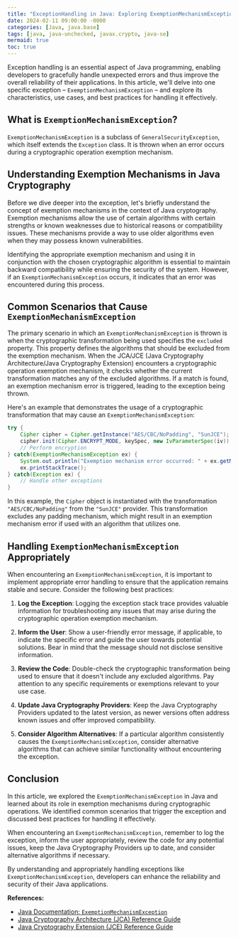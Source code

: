 ```yaml
---
title: "ExceptionHandling in Java: Exploring ExemptionMechanismException"
date: 2024-02-11 09:00:00 -0000
categories: [Java, java.base]
tags: [java, java-unchecked, javax.crypto, java-se]
mermaid: true
toc: true
---
```



Exception handling is an essential aspect of Java programming, enabling developers to gracefully handle unexpected errors and thus improve the overall reliability of their applications. In this article, we'll delve into one specific exception – `ExemptionMechanismException` – and explore its characteristics, use cases, and best practices for handling it effectively.

## What is `ExemptionMechanismException`?

`ExemptionMechanismException` is a subclass of `GeneralSecurityException`, which itself extends the `Exception` class. It is thrown when an error occurs during a cryptographic operation exemption mechanism.
 
## Understanding Exemption Mechanisms in Java Cryptography

Before we dive deeper into the exception, let's briefly understand the concept of exemption mechanisms in the context of Java cryptography. Exemption mechanisms allow the use of certain algorithms with certain strengths or known weaknesses due to historical reasons or compatibility issues. These mechanisms provide a way to use older algorithms even when they may possess known vulnerabilities.

Identifying the appropriate exemption mechanism and using it in conjunction with the chosen cryptographic algorithm is essential to maintain backward compatibility while ensuring the security of the system. However, if an `ExemptionMechanismException` occurs, it indicates that an error was encountered during this process.

## Common Scenarios that Cause `ExemptionMechanismException`

The primary scenario in which an `ExemptionMechanismException` is thrown is when the cryptographic transformation being used specifies the `excluded` property. This property defines the algorithms that should be excluded from the exemption mechanism. When the JCA/JCE (Java Cryptography Architecture/Java Cryptography Extension) encounters a cryptographic operation exemption mechanism, it checks whether the current transformation matches any of the excluded algorithms. If a match is found, an exemption mechanism error is triggered, leading to the exception being thrown.

Here's an example that demonstrates the usage of a cryptographic transformation that may cause an `ExemptionMechanismException`:

```java
try {
    Cipher cipher = Cipher.getInstance("AES/CBC/NoPadding", "SunJCE");
    cipher.init(Cipher.ENCRYPT_MODE, keySpec, new IvParameterSpec(iv));
    // Perform encryption
} catch(ExemptionMechanismException ex) {
    System.out.println("Exemption mechanism error occurred: " + ex.getMessage());
    ex.printStackTrace();
} catch(Exception ex) {
    // Handle other exceptions
}
```

In this example, the `Cipher` object is instantiated with the transformation `"AES/CBC/NoPadding"` from the `"SunJCE"` provider. This transformation excludes any padding mechanism, which might result in an exemption mechanism error if used with an algorithm that utilizes one.

## Handling `ExemptionMechanismException` Appropriately

When encountering an `ExemptionMechanismException`, it is important to implement appropriate error handling to ensure that the application remains stable and secure. Consider the following best practices:

1. **Log the Exception**: Logging the exception stack trace provides valuable information for troubleshooting any issues that may arise during the cryptographic operation exemption mechanism.

2. **Inform the User**: Show a user-friendly error message, if applicable, to indicate the specific error and guide the user towards potential solutions. Bear in mind that the message should not disclose sensitive information.

3. **Review the Code**: Double-check the cryptographic transformation being used to ensure that it doesn't include any excluded algorithms. Pay attention to any specific requirements or exemptions relevant to your use case.

4. **Update Java Cryptography Providers**: Keep the Java Cryptography Providers updated to the latest version, as newer versions often address known issues and offer improved compatibility.

5. **Consider Algorithm Alternatives**: If a particular algorithm consistently causes the `ExemptionMechanismException`, consider alternative algorithms that can achieve similar functionality without encountering the exception.

## Conclusion

In this article, we explored the `ExemptionMechanismException` in Java and learned about its role in exemption mechanisms during cryptographic operations. We identified common scenarios that trigger the exception and discussed best practices for handling it effectively.

When encountering an `ExemptionMechanismException`, remember to log the exception, inform the user appropriately, review the code for any potential issues, keep the Java Cryptography Providers up to date, and consider alternative algorithms if necessary.

By understanding and appropriately handling exceptions like `ExemptionMechanismException`, developers can enhance the reliability and security of their Java applications.

**References:**

- [Java Documentation: `ExemptionMechanismException`](https://docs.oracle.com/en/java/javase/14/docs/api/java.base/javax/crypto/ExemptionMechanismException.html) 
- [Java Cryptography Architecture (JCA) Reference Guide](https://docs.oracle.com/en/java/javase/14/security/java-cryptography-architecture-jca-reference-guide.html)
- [Java Cryptography Extension (JCE) Reference Guide](https://docs.oracle.com/en/java/javase/14/security/java-cryptography-extension-jce-reference-guide.html)